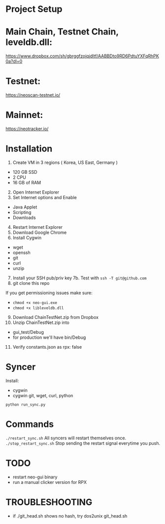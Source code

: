 Project Setup
=============
# Main Chain, Testnet Chain, leveldb.dll:
https://www.dropbox.com/sh/gbrggfzojqjdltf/AABBDto9RD6PdtuYXFqRhPK0a?dl=0

# Testnet:
https://neoscan-testnet.io/

# Mainnet:
https://neotracker.io/

Installation
=====
1. Create VM in  3 regions  ( Korea, US East, Germany )
  - 120 GB SSD
  - 2 CPU
  - 16 GB of RAM
2. Open Internet Explorer
3. Set Internet options and Enable
  - Java Applet
  - Scripting
  - Downloads
4. Restart Internet Explorer
5. Download Google Chrome
6. Install Cygwin 
  - wget
  - openssh
  - git
  - curl
  - unzip
7. Install your SSH pub/priv key
7b. Test with `ssh -T git@github.com`
8. git clone this repo

If you get permissioning issues make sure:
- `chmod +x neo-gui.exe`
- `chmod +x libleveldb.dll`

9. Download ChainTestNet.zip from Dropbox
10. Unzip ChainTestNet.zip into
  - gui_test/Debug
  - for production we'll have bin/Debug
11. Verify  constants.json  as rpx: false




Syncer
=====

Install:
- cygwin
- cygwin git, wget, curl, python


`python run_sync.py`

Commands
===
`./restart_sync.sh`
All syncers will restart themselves once.
`./stop_restart_sync.sh`
Stop sending the restart signal everytime you push.

TODO
===
- restart neo-gui binary
- run a manual clicker version for RPX

TROUBLESHOOTING
===
- if ./git_head.sh shows no hash, try dos2unix git_head.sh

